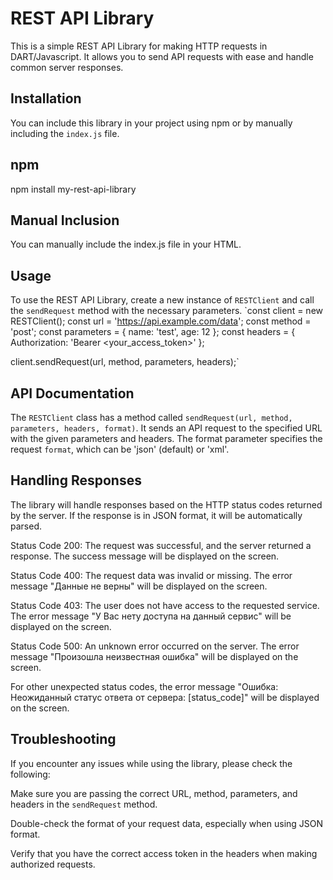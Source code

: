 # **REST API Library**

This is a simple REST API Library for making HTTP requests in DART/Javascript. It allows you to send API requests with ease and handle common server responses.

## **Installation**

You can include this library in your project using npm or by manually including the `index.js` file.

## **npm**

npm install my-rest-api-library

## **Manual Inclusion**

You can manually include the index.js file in your HTML.
<script src="path/to/index.js"></script>

## **Usage**
To use the REST API Library, create a new instance of `RESTClient` and call the `sendRequest` method with the necessary parameters.
`const client = new RESTClient();
const url = 'https://api.example.com/data';
const method = 'post';
const parameters = { name: 'test', age: 12 };
const headers = { Authorization: 'Bearer <your_access_token>' };

client.sendRequest(url, method, parameters, headers);`

## **API Documentation**

The `RESTClient` class has a method called `sendRequest(url, method, parameters, headers, format)`. It sends an API request to the specified URL with the given parameters and headers. The format parameter specifies the request `format`, which can be 'json' (default) or 'xml'.

## **Handling Responses**

The library will handle responses based on the HTTP status codes returned by the server. If the response is in JSON format, it will be automatically parsed.

Status Code 200: The request was successful, and the server returned a response. The success message will be displayed on the screen.

Status Code 400: The request data was invalid or missing. The error message "Данные не верны" will be displayed on the screen.

Status Code 403: The user does not have access to the requested service. The error message "У Вас нету доступа на данный сервис" will be displayed on the screen.

Status Code 500: An unknown error occurred on the server. The error message "Произошла неизвестная ошибка" will be displayed on the screen.

For other unexpected status codes, the error message "Ошибка: Неожиданный статус ответа от сервера: [status_code]" will be displayed on the screen.

## **Troubleshooting**

If you encounter any issues while using the library, please check the following:

Make sure you are passing the correct URL, method, parameters, and headers in the `sendRequest` method.

Double-check the format of your request data, especially when using JSON format.

Verify that you have the correct access token in the headers when making authorized requests.

